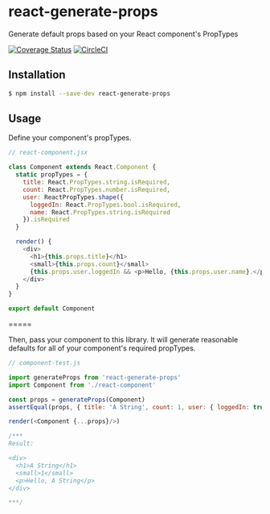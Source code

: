 # react-generate-props
Generate default props based on your React component's PropTypes

[![Coverage Status](https://coveralls.io/repos/github/markalfred/react-generate-props/badge.svg?branch=master)](https://coveralls.io/github/markalfred/react-generate-props?branch=master)
[![CircleCI](https://circleci.com/gh/markalfred/react-generate-props.svg?style=svg)](https://circleci.com/gh/markalfred/react-generate-props)

## Installation
```bash
$ npm install --save-dev react-generate-props
```

## Usage

Define your component's propTypes.

```js
// react-component.jsx

class Component extends React.Component {
  static propTypes = {
    title: React.PropTypes.string.isRequired,
    count: React.PropTypes.number.isRequired,
    user: ReactPropTypes.shape({
      loggedIn: React.PropTypes.bool.isRequired,
      name: React.PropTypes.string.isRequired
    }).isRequired
  }

  render() {
    <div>
      <h1>{this.props.title}</h1>
      <small>{this.props.count}</small>
      {this.props.user.loggedIn && <p>Hello, {this.props.user.name}.</p>}
    </div>
  }
}

export default Component
```

=====

Then, pass your component to this library. It will generate reasonable defaults for all of your component's required propTypes.

```js
// component-test.js

import generateProps from 'react-generate-props'
import Component from './react-component'

const props = generateProps(Component)
assertEqual(props, { title: 'A String', count: 1, user: { loggedIn: true, name: 'A String' } })

render(<Component {...props}/>)

/***
Result:

<div>
  <h1>A String</h1>
  <small>1</small>
  <p>Hello, A String</p>
</div>

***/
```
